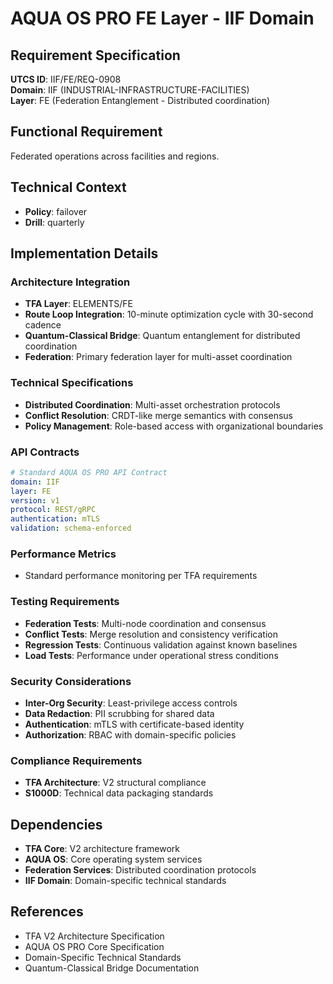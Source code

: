 # AQUA OS PRO FE Layer - IIF Domain

## Requirement Specification

**UTCS ID**: IIF/FE/REQ-0908  
**Domain**: IIF (INDUSTRIAL-INFRASTRUCTURE-FACILITIES)  
**Layer**: FE (Federation Entanglement - Distributed coordination)  

## Functional Requirement

Federated operations across facilities and regions.

## Technical Context

- **Policy**: failover
- **Drill**: quarterly


## Implementation Details

### Architecture Integration
- **TFA Layer**: ELEMENTS/FE
- **Route Loop Integration**: 10-minute optimization cycle with 30-second cadence
- **Quantum-Classical Bridge**: Quantum entanglement for distributed coordination
- **Federation**: Primary federation layer for multi-asset coordination

### Technical Specifications

- **Distributed Coordination**: Multi-asset orchestration protocols
- **Conflict Resolution**: CRDT-like merge semantics with consensus
- **Policy Management**: Role-based access with organizational boundaries

### API Contracts


```yaml
# Standard AQUA OS PRO API Contract
domain: IIF
layer: FE
version: v1
protocol: REST/gRPC
authentication: mTLS
validation: schema-enforced
```

### Performance Metrics

- Standard performance monitoring per TFA requirements

### Testing Requirements

- **Federation Tests**: Multi-node coordination and consensus
- **Conflict Tests**: Merge resolution and consistency verification
- **Regression Tests**: Continuous validation against known baselines
- **Load Tests**: Performance under operational stress conditions

### Security Considerations

- **Inter-Org Security**: Least-privilege access controls
- **Data Redaction**: PII scrubbing for shared data
- **Authentication**: mTLS with certificate-based identity
- **Authorization**: RBAC with domain-specific policies

### Compliance Requirements

- **TFA Architecture**: V2 structural compliance
- **S1000D**: Technical data packaging standards

## Dependencies

- **TFA Core**: V2 architecture framework
- **AQUA OS**: Core operating system services
- **Federation Services**: Distributed coordination protocols
- **IIF Domain**: Domain-specific technical standards

## References

- TFA V2 Architecture Specification
- AQUA OS PRO Core Specification
- Domain-Specific Technical Standards
- Quantum-Classical Bridge Documentation
